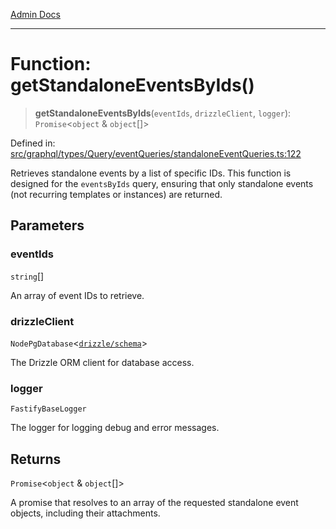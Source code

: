 [Admin Docs](/)

***

# Function: getStandaloneEventsByIds()

> **getStandaloneEventsByIds**(`eventIds`, `drizzleClient`, `logger`): `Promise`\<`object` & `object`[]\>

Defined in: [src/graphql/types/Query/eventQueries/standaloneEventQueries.ts:122](https://github.com/gautam-divyanshu/talawa-api/blob/1d38acecd3e456f869683fb8dca035a5e42010d5/src/graphql/types/Query/eventQueries/standaloneEventQueries.ts#L122)

Retrieves standalone events by a list of specific IDs.
This function is designed for the `eventsByIds` query, ensuring that only standalone events
(not recurring templates or instances) are returned.

## Parameters

### eventIds

`string`[]

An array of event IDs to retrieve.

### drizzleClient

`NodePgDatabase`\<[`drizzle/schema`](../../../../../../drizzle/schema/README.md)\>

The Drizzle ORM client for database access.

### logger

`FastifyBaseLogger`

The logger for logging debug and error messages.

## Returns

`Promise`\<`object` & `object`[]\>

A promise that resolves to an array of the requested standalone event objects,
         including their attachments.
